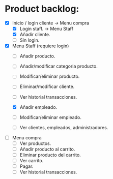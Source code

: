 # Product backlog:
- [x] Inicio / login cliente -> Menu compra
	- [x] Login staff. -> Menu Staff
	- [x] Añadir cliente.
	- [ ] Sin login.

- [x] Menu Staff (requiere login)
	- [ ] Añadir producto.
	- [ ] Añadir/modificar categoria producto.
	- [ ] Modificar/eliminar producto.

	- [ ] Eliminar/modificar cliente.
	- [ ] Ver historial transacciones.

	- [x] Añadir empleado.
	- [ ] Modificar/eliminar empleado.
	- [ ] Ver clientes, empleados, administradores.

- [ ] Menu compra
	- [ ] Ver productos.
	- [ ] Añadir producto al carrito.
	- [ ] Eliminar producto del carrito.
	- [ ] Ver carrito.
	- [ ] Pagar.
	- [ ] Ver historial transacciones.
